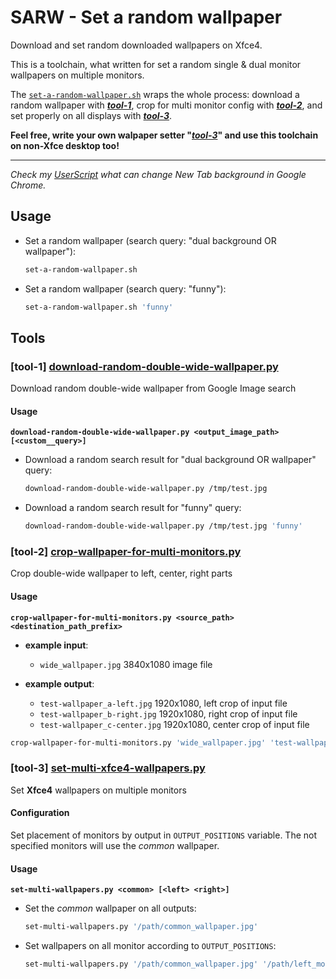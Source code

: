# SARW - Set a random wallpaper

Download and set random downloaded wallpapers on Xfce4.

This is a toolchain, what written for set a random single & dual monitor wallpapers on multiple monitors.

The [`set-a-random-wallpaper.sh`](set-a-random-wallpaper.sh) wraps the whole process: download a random wallpaper with [***tool-1***](#tool-1-download-random-double-wide-wallpaperpy), crop for multi
monitor config with [***tool-2***](#tool-2-crop-wallpaper-for-multi-monitorspy), and set properly on all displays with [***tool-3***](#tool-3-set-multi-xfce4-wallpaperspy).

**Feel free, write your own walpaper setter "[***tool-3***](#tool-3-set-multi-xfce4-wallpaperspy)" and use this toolchain on non-Xfce desktop too!**

---

*Check my [UserScript](https://gist.github.com/andras-tim/d89344b843e9ebaeade5) what can change New Tab background in Google Chrome.*


## Usage

* Set a random wallpaper (search query: "dual background OR wallpaper"):

    ``` bash
    set-a-random-wallpaper.sh
    ```

* Set a random wallpaper (search query: "funny"):

    ``` bash
    set-a-random-wallpaper.sh 'funny'
    ```


## Tools

### [tool-1] [download-random-double-wide-wallpaper.py](download-random-double-wide-wallpaper.py)

Download random double-wide wallpaper from Google Image search


#### Usage
**``download-random-double-wide-wallpaper.py <output_image_path> [<custom__query>]``**

* Download a random search result for "dual background OR wallpaper" query:

    ``` bash
    download-random-double-wide-wallpaper.py /tmp/test.jpg
    ```

* Download a random search result for "funny" query:

    ``` bash
    download-random-double-wide-wallpaper.py /tmp/test.jpg 'funny'
    ```


### [tool-2] [crop-wallpaper-for-multi-monitors.py](crop-wallpaper-for-multi-monitors.py)

Crop double-wide wallpaper to left, center, right parts


#### Usage
**``crop-wallpaper-for-multi-monitors.py <source_path> <destination_path_prefix>``**

* **example input**:

    * ``wide_wallpaper.jpg`` 3840x1080 image file

* **example output**:

    * ``test-wallpaper_a-left.jpg`` 1920x1080, left crop of input file
    * ``test-wallpaper_b-right.jpg`` 1920x1080, right crop of input file
    * ``test-wallpaper_c-center.jpg`` 1920x1080, center crop of input file

``` bash
crop-wallpaper-for-multi-monitors.py 'wide_wallpaper.jpg' 'test-wallpaper'
```


### [tool-3] [set-multi-xfce4-wallpapers.py](set-multi-xfce4-wallpapers.py)

Set **Xfce4** wallpapers on multiple monitors


#### Configuration

Set placement of monitors by output in ``OUTPUT_POSITIONS`` variable. The not specified monitors will use the *common*
wallpaper.


#### Usage
**``set-multi-wallpapers.py <common> [<left> <right>]``**

* Set the *common* wallpaper on all outputs:

    ``` bash
    set-multi-wallpapers.py '/path/common_wallpaper.jpg'
    ```

* Set wallpapers on all monitor according to ``OUTPUT_POSITIONS``:

    ``` bash
    set-multi-wallpapers.py '/path/common_wallpaper.jpg' '/path/left_monitor_wallpaper.jpg' '/path/right_monitor_wallpaper.jpg'
    ```
